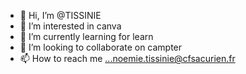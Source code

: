 - 👋 Hi, I’m @TISSINIE
- 👀 I’m interested in canva
- 🌱 I’m currently learning for learn
- 💞️ I’m looking to collaborate on campter
- 📫 How to reach me ...noemie.tissinie@cfsacurien.fr

<!---
TISSINIE/TISSINIE is a ✨ special ✨ repository because its `README.md` (this file) appears on your GitHub profile.
You can click the Preview link to take a look at your changes.
--->

